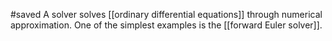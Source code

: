 #saved
A solver solves [[ordinary differential equations]] through numerical approximation. One of the simplest examples is the [[forward Euler solver]].
